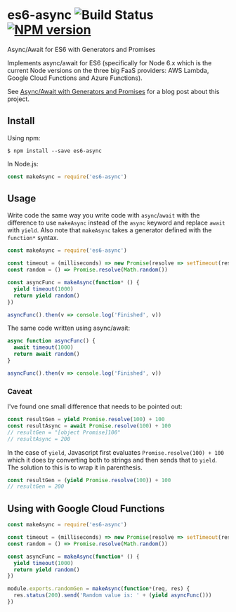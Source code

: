 # es6-async ![Build Status](https://travis-ci.org/mhallendal/es6-async.svg?branch=master) [![NPM version](https://img.shields.io/npm/v/es6-async.svg)](https://www.npmjs.com/package/es6-async)

Async/Await for ES6 with Generators and Promises

Implements async/await for ES6 (specifically for Node 6.x which is the current Node versions on the three big FaaS providers: AWS Lambda, Google Cloud Functions and Azure Functions).

See [Async/Await with Generators and Promises](http://hallski.org/blog/async-await-with-generators) for a blog post about this project.

## Install

Using npm:
```shell
$ npm install --save es6-async
```

In Node.js:
```javascript
const makeAsync = require('es6-async')
```

## Usage
Write code the same way you write code with `async`/`await` with the difference to use `makeAsync` instead of the `async` keyword and replace `await` with `yield`. Also note that `makeAsync` takes a generator defined with the `function*` syntax.

```javascript
const makeAsync = require('es6-async')

const timeout = (milliseconds) => new Promise(resolve => setTimeout(resolve, milliseconds))
const random = () => Promise.resolve(Math.random())

const asyncFunc = makeAsync(function* () {
  yield timeout(1000)
  return yield random()
})

asyncFunc().then(v => console.log('Finished', v))
```

The same code written using async/await:
```javascript
async function asyncFunc() {
  await timeout(1000)
  return await random()
}

asyncFunc().then(v => console.log('Finished', v))
```

### Caveat
I've found one small difference that needs to be pointed out:

```javascript
const resultGen = yield Promise.resolve(100) + 100
const resultAsync = await Promise.resolve(100) + 100
// resultGen = "[object Promise]100"
// resultAsync = 200
```

In the case of `yield`, Javascript first evaluates `Promise.resolve(100) + 100` which it does by converting both to strings and then sends that to `yield`. The solution to this is to wrap it in parenthesis.

```javascript
const resultGen = (yield Promise.resolve(100)) + 100
// resultGen = 200
```

## Using with Google Cloud Functions
```javascript
const makeAsync = require('es6-async')

const timeout = (milliseconds) => new Promise(resolve => setTimeout(resolve, milliseconds))
const random = () => Promise.resolve(Math.random())

const asyncFunc = makeAsync(function* () {
  yield timeout(1000)
  return yield random()
})

module.exports.randomGen = makeAsync(function*(req, res) {
  res.status(200).send('Random value is: ' + (yield asyncFunc()))
})
```
